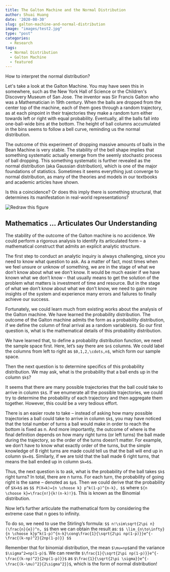 ```yaml
---
title: The Galton Machine and the Normal Distribution
author: Shuai Huang
date: '2020-08-30'
slug: galton-machine-and-normal-distribution
image: "images/test2.jpg"
type: "post"
categories:
  - Research
tags:
  - Normal Distribution
  - Galton Machine
  - featured
---
```


How to interpret the normal distribution? 

Let's take a look at the Galton Machine. You may have seen this in somewhere, such as the New York Hall of Science or the Children's Discovery Museum of San Jose. The inventor was Sir Francis Galton who was a Mathematician in 19th century. When the balls are dropped from the center top of the machine, each of them goes through a random trajectory, as at each pinpoint in their trajectories they make a random turn either towards left or right with equal probability.  Eventually, all the balls fall into one-ball-wide bins at the bottom. The height of ball columns accumulated in the bins seems to follow a bell curve, reminding us the normal distribution. 

The outcome of this experiment of dropping massive amounts of balls in the Bean Machine is very stable. The stability of the bell shape implies that something systematic actually emerge from the seemly stochastic process of ball dropping. This something systematic is further revealed as the normal distribution (aka Gaussian distribution), which is one of the major foundations of statistics. Sometimes it seems everything just converge to normal distribution, as many of the theories and models in our textbooks and academic articles have shown. 

Is this a coincidence? Or does this imply there is something structural, that determines its manifestation in real-world representations? 

![Redraw this figure](https://user-images.githubusercontent.com/69160694/92514420-756d0b80-f244-11ea-9505-dc75fa733a1a.png)

   

## Mathematics ... Articulates Our Understanding 

The stability of the outcome of the Galton machine is no accidence. We could perform a rigorous analysis to identify its articulated form – a mathematical construct that admits an explicit analytic structure. 

The first step to conduct an analytic inquiry is always challenging, since you need to know what question to ask. As a matter of fact, most times when we feel unsure or unknow of something, we are in the stage of what we don’t know about what we don’t know. It would be much easier if we have known what we don’t know – that usually means to get the solution of the problem what matters is investment of time and resource. But in the stage of what we don’t know about what we don’t know, we need to gain more insights of the system and experience many errors and failures to finally achieve our success.

Fortunately, we could learn much from existing works about the analysis of the Galton machine. We have learned the probability distribution. The outcome of the Galton machine admits the form as a probability distribution, if we define the column of final arrival as a random variable`$X$`. So our first question is, what is the mathematical details of this probability distribution. 

 We have learned that, to define a probability distribution function, we need the sample space first. Here, let’s say there are `$n$` columns. We could label the columns from left to right as `$0,1,2,\cdots,n$`, which form our sample space.
 
Then the next question is to determine specifics of this probability distribution. We may ask, what is the probability that a ball ends up in the column `$k$`?

It seems that there are many possible trajectories that the ball could take to arrive in column `$k$`. If we enumerate all the possible trajectories, we could try to determine the probability of each trajectory and then aggregate them together. However, this could be a very tedious effort. 

There is an easier route to take – instead of asking how many possible trajectories a ball could take to arrive in column `$k$`, you may have noticed that the total number of turns a ball would make in order to reach the bottom is fixed as n. And more importantly, the outcome of where is the final definition depends on how many right turns (or left turns) the ball made during the trajectory, so the order of the turns doesn’t matter. For example, we don’t have to know what exactly order of the turns, but the simple knowledge of 8 right turns are made could tell us that the ball will end up in column `$k=8$`. Similarly, if we are told that the ball made 6 right turns, that means the ball ended up in column `$k=6$`.

Thus, the next question is to ask, what is the probability of the ball takes `$k$` right turns? In total, there are n turns. For each turn, the probability of going right is the same – denoted as `$p$`. Then we could derive that the probability of `$X=k$` as
`$$
P(X=k)={n \choose k} p^k(1-p)^{n-k},
$$`
where `${n \choose k}=\frac{n!}{k!(n-k)!}$`. This is known as the Binomial distribution. 

Now let’s further articulate the mathematical form by considering the extreme case that n goes to infinity.

To do so, we need to use the Stirling’s formula:
`$$
n!\sim\sqrt{2\pi n}(\frac{n}{e})^n,
$$`
then we can obtain the result as:
`$$
\lim_{n\to\infty}{n \choose k}p^k(1-p)^{n-k}\cong\frac{1}{\sqrt{2\pi np(1-p)}}e^{-\frac{(k-np)^2}{2np(1-p)}}
$$`

Remember that for binomial distribution, the mean `$\mu=np$`and the variance `$\sigma^2=np(1-p)$`. We can rewrite `$\frac{1}{\sqrt{2\pi np(1-p)}}e^{-\frac{(k-np)^2}{2np(1-p)}}$` as `$\frac{1}{\sqrt{2\pi \sigma}}e^{-\frac{(k-\mu)^2}{2\sigma^2}}$`, which is the form of normal distribution!
